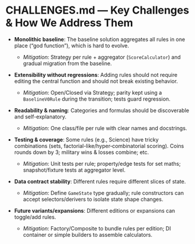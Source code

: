 # CHALLENGES.md — Key Challenges & How We Address Them

- **Monolithic baseline**: The baseline solution aggregates all rules in one place (“god function”), which is hard to evolve.
  - *Mitigation*: Strategy per rule + aggregator (`ScoreCalculator`) and gradual migration from the baseline.

- **Extensibility without regressions**: Adding rules should not require editing the central function and should not break existing behavior.
  - *Mitigation*: Open/Closed via Strategy; parity kept using a `BaselineV0Rule` during the transition; tests guard regression.

- **Readability & naming**: Categories and formulas should be discoverable and self-explanatory.
  - *Mitigation*: One class/file per rule with clear names and docstrings.

- **Testing & coverage**: Some rules (e.g., Science) have tricky combinations (sets, factorial-like/hyper‑combinatorial scoring). Coins rounds down by 3; military wins & losses combine; etc.
  - *Mitigation*: Unit tests per rule; property/edge tests for set maths; snapshot/fixture tests at aggregator level.

- **Data contract stability**: Different rules require different slices of state.
  - *Mitigation*: Define `GameState` type gradually; rule constructors can accept selectors/derivers to isolate state shape changes.

- **Future variants/expansions**: Different editions or expansions can toggle/add rules.
  - *Mitigation*: Factory/Composite to bundle rules per edition; DI container or simple builders to assemble calculators.
